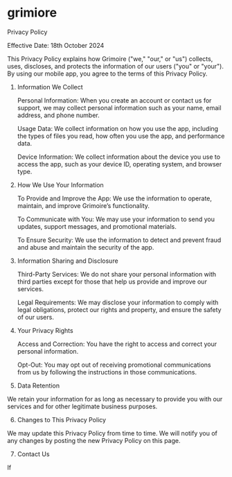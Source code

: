# grimiore

Privacy Policy

Effective Date: 18th October 2024

This Privacy Policy explains how Grimoire ("we," "our," or "us") collects, uses, discloses, and protects the information of our users ("you" or "your"). By using our mobile app, you agree to the terms of this Privacy Policy.

1. Information We Collect

    Personal Information: When you create an account or contact us for support, we may collect personal information such as your name, email address, and phone number.

    Usage Data: We collect information on how you use the app, including the types of files you read, how often you use the app, and performance data.

    Device Information: We collect information about the device you use to access the app, such as your device ID, operating system, and browser type.

2. How We Use Your Information

    To Provide and Improve the App: We use the information to operate, maintain, and improve Grimoire’s functionality.

    To Communicate with You: We may use your information to send you updates, support messages, and promotional materials.

    To Ensure Security: We use the information to detect and prevent fraud and abuse and maintain the security of the app.

3. Information Sharing and Disclosure

    Third-Party Services: We do not share your personal information with third parties except for those that help us provide and improve our services.

    Legal Requirements: We may disclose your information to comply with legal obligations, protect our rights and property, and ensure the safety of our users.

4. Your Privacy Rights

    Access and Correction: You have the right to access and correct your personal information.

    Opt-Out: You may opt out of receiving promotional communications from us by following the instructions in those communications.

5. Data Retention

We retain your information for as long as necessary to provide you with our services and for other legitimate business purposes.

6. Changes to This Privacy Policy

We may update this Privacy Policy from time to time. We will notify you of any changes by posting the new Privacy Policy on this page.

7. Contact Us

If 
